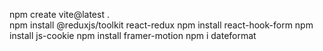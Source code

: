  npm create vite@latest .  
 npm install @reduxjs/toolkit react-redux
 npm install react-hook-form
 npm install js-cookie
 npm install framer-motion
 npm i dateformat